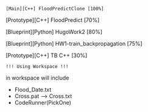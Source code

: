     [Main][C++] FloodPredictClone [100%]

[Prototype][C++] FloodPredict [70%]

[Blueprint][Python] HugoWork2 [80%]

[Blueprint][Python] HW1-train_backpropagation [75%]

[Prototype][C++] TB C++ [30%]

    !!! Using Workspace !!!
in workspace will include
- Flood_Date.txt
- Cross.pat --> Cross.txt
- CodeRunner(PickOne)
